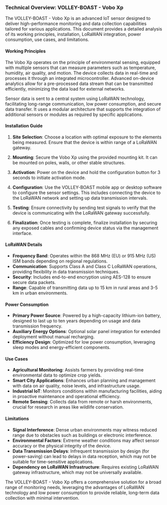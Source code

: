 ### Technical Overview: VOLLEY-BOAST - Vobo Xp

The VOLLEY-BOAST - Vobo Xp is an advanced IoT sensor designed to deliver high-performance monitoring and data collection capabilities tailored for various applications. This document provides a detailed analysis of its working principles, installation, LoRaWAN integration, power consumption, use cases, and limitations.

#### Working Principles

The Vobo Xp operates on the principle of environmental sensing, equipped with multiple sensors that can measure parameters such as temperature, humidity, air quality, and motion. The device collects data in real-time and processes it through an integrated microcontroller. Advanced on-device analytics allow for a pre-processed data stream that can be transmitted efficiently, minimizing the data load for external networks.

Sensor data is sent to a central system using LoRaWAN technology, facilitating long-range communication, low power consumption, and secure data transfer. It uses a modular architecture that supports the integration of additional sensors or modules as required by specific applications.

#### Installation Guide

1. **Site Selection**: Choose a location with optimal exposure to the elements being measured. Ensure that the device is within range of a LoRaWAN gateway.
   
2. **Mounting**: Secure the Vobo Xp using the provided mounting kit. It can be mounted on poles, walls, or other stable structures.

3. **Activation**: Power on the device and hold the configuration button for 3 seconds to initiate activation mode.

4. **Configuration**: Use the VOLLEY-BOAST mobile app or desktop software to configure the sensor settings. This includes connecting the device to the LoRaWAN network and setting up data transmission intervals.

5. **Testing**: Ensure connectivity by sending test signals to verify that the device is communicating with the LoRaWAN gateway successfully.

6. **Finalization**: Once testing is complete, finalize installation by securing any exposed cables and confirming device status via the management interface.

#### LoRaWAN Details

- **Frequency Band**: Operates within the 868 MHz (EU) or 915 MHz (US) ISM bands depending on regional regulations.
- **Communication**: Supports Class A and Class C LoRaWAN operations, providing flexibility in data transmission techniques.
- **Security**: Includes end-to-end encryption using AES-128 to ensure secure data packets.
- **Range**: Capable of transmitting data up to 15 km in rural areas and 3-5 km in urban environments.

#### Power Consumption

- **Primary Power Source**: Powered by a high-capacity lithium-ion battery, designed to last up to ten years depending on usage and data transmission frequency.
- **Auxiliary Energy Options**: Optional solar panel integration for extended deployment without manual recharging.
- **Efficiency Design**: Optimized for low power consumption, leveraging sleep modes and energy-efficient components.

#### Use Cases

- **Agricultural Monitoring**: Assists farmers by providing real-time environmental data to optimize crop yields.
- **Smart City Applications**: Enhances urban planning and management with data on air quality, noise levels, and infrastructure usage.
- **Industrial IoT**: Monitors conditions within manufacturing facilities, aiding in proactive maintenance and operational efficiency.
- **Remote Sensing**: Collects data from remote or harsh environments, crucial for research in areas like wildlife conservation.

#### Limitations

- **Signal Interference**: Dense urban environments may witness reduced range due to obstacles such as buildings or electronic interference.
- **Environmental Factors**: Extreme weather conditions may affect sensor accuracy or the physical integrity of the device.
- **Data Transmission Delays**: Infrequent transmission by design (for power-saving) can lead to delays in data reception, which may not be suitable for time-sensitive applications.
- **Dependency on LoRaWAN Infrastructure**: Requires existing LoRaWAN gateway infrastructure, which may not be universally available.

The VOLLEY-BOAST - Vobo Xp offers a comprehensive solution for a broad range of monitoring needs, leveraging the advantages of LoRaWAN technology and low power consumption to provide reliable, long-term data collection with minimal intervention.